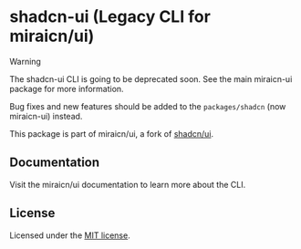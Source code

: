 # shadcn-ui (Legacy CLI for miraicn/ui)

> [!WARNING]
> The shadcn-ui CLI is going to be deprecated soon. See the main miraicn-ui package for more information.

Bug fixes and new features should be added to the `packages/shadcn` (now miraicn-ui) instead.

This package is part of miraicn/ui, a fork of [shadcn/ui](https://github.com/shadcn/ui).

## Documentation

Visit the miraicn/ui documentation to learn more about the CLI.

## License

Licensed under the [MIT license](/LICENSE.md).
